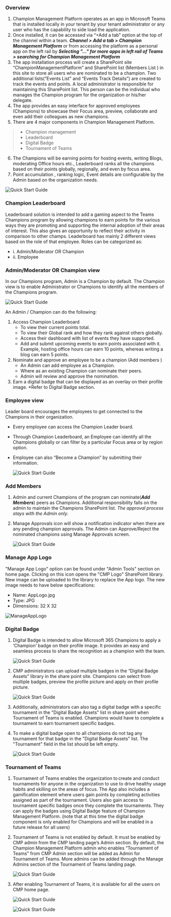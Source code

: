 ### Overview

1.  Champion Management Platform operates as an app in Microsoft Teams that is installed locally in your tenant by your tenant administrator or any user who has the capability to side load the application.
2.  Once installed, it can be accessed via “+Add a tab”  option at the top of the channel within a team. ***Channel > Add a tab > Champion Management Platform*** or from accessing the platform as a personal app on the left rail by ***Selecting "..." for more apps in left rail of Teams > searching for Champion Management Platform***
3.	The app installation process will create a SharePoint site “ChampionManagementPlatform” and SharePoint list (Members List ) in this site to store all users who are nominated to be a champion. Two additional lists(“Events List” and “Events Track Details”) are created to track the events and points. A local administrator is responsible for maintaining this SharePoint list. This person can be the individual who manages the Champion program for the organization or his/her delegate.
4.	The app provides an easy interface for approved employees (Champions) to showcase their Focus area, preview, collaborate and even add their colleagues as new champions.
5.	There are 4 major components in Champion Management Platform. 
> *  Champion management
> *  Leaderboard 
> *  Digital Badge
> *  Tournament of Teams
6.	The Champions will be earning points for hosting events, writing Blogs, moderating Office hours etc., Leaderboard ranks all the champions based on their points globally, regionally, and even by focus area.
7.	Point accumulation , ranking logic, Event details are configurable by the Admin based on the organization  needs. <br/>

 ![Quick Start Guide](../Images/QuickGuide.png)

### Champion Leaderboard

Leaderboard solution is intended to add a gaming aspect to the Teams Champions program by allowing champions to earn points for the various ways they are promoting and supporting the internal adoption of their areas of interest. This also gives an opportunity to reflect their activity in comparison to other champs. Leaderboard has mainly 2 different views based on the role of that employee.
Roles can be categorized as: 
* i.	Admin/Moderator OR Champion
* ii.	Employee 


### Admin/Moderator OR Champion view

In our Champions program, Admin is a Champion by default.  The Champion view is to enable Administrator or Champions to identify all the members of the Champions program. 

![Quick Start Guide](../Images/Leaderboard.png)      

An Admin / Champion can do the following: 

1.	Access Champion Leaderboard
    - To view their current points total.
    - To view their Global rank and how they rank against others globally.
    - Access their dashboard with list of events they have supported.
    - Add and submit upcoming events to earn points associated with it.  Example, hosting office hours can earn 10 points, whereas writing a blog can earn 5 points. 
1.	Nominate and approve an employee to be a champion (Add members ) 
    - An Admin can add employee as a Champion.
    - Where as an existing Champion can nominate their peers. 
    - Admin will review and approve the nomination.
1.	Earn a digital badge that can be displayed as an overlay on their profile image. *Refer to Digital Badge section. 

### Employee view

Leader board encourages the employees to get connected to the Champions in their organization.

- Every employee can access the Champion Leader board.
- Through Champion Leaderboard, an Employee can identify all the Champions globally or can filter by a particular Focus area or by region option.
- Employee can also “Become a Champion” by submitting their information.

    ![Quick Start Guide](../Images/EmpView.png)     
     
### Add Members 

1. Admin and current Champions of the program can nominate(***Add Members***) peers as Champions. Additional responsibility falls on the admin to maintain the Champions SharePoint list. *The approval process stays with the Admin only.*

1. Manage Approvals icon will show a notification indicator when there are any pending champion approvals. The Admin can Approve/Reject the nominated champions using Manage Approvals screen.

    ![Quick Start Guide](../Images/ManageApproval.png) 

### Manage App Logo

"Manage App Logo" option can be found under "Admin Tools" section on home page. Clicking on this icon opens the "CMP Logo" SharePoint library. New image can be uploaded to the library to replace the App logo. The new image needs to have below specifications:

- Name: AppLogo.jpg
- Type: JPG
- Dimensions: 32 X 32

![ManageAppLogo](../Images/ManageAppLogo.png)    

### Digital Badge

1. Digital Badge is intended to allow Microsoft 365 Champions to apply a ‘Champion’ badge on their profile image. It provides an easy and seamless process to share the recognition as a champion with the team.

    ![Quick Start Guide](../Images/Digitalbadge.png) 

1. CMP administrators can upload multiple badges in the “Digital Badge Assets” library in the share point site. Champions can select from multiple badges, preview the profile picture and apply on their profile picture. 

    ![Quick Start Guide](../Images/MultipleBadges.png) 

1. Additionally, administrators can also tag a digital badge with a specific tournament in the "Digital Badge Assets" list in share point when Tournament of Teams is enabled. Champions would have to complete a tournament to earn tournament specific badges. 

1. To make a digital badge open to all champions do not tag any tournament for that badge in the "Digital Badge Assets" list. The "Tournament" field in the list should be left empty.

    ![Quick Start Guide](../Images/DigitalBadgeList.png) 

### Tournament of Teams

1. Tournament of Teams enables the organization to create and conduct tournaments for anyone in the organization to use to drive healthy usage habits and skilling on the areas of focus. The App also includes a gamification element where users gain points by completing activities assigned as part of the tournament. Users also gain access to tournament specific badges once they complete the tournaments. They can apply the badges using Digital Badge feature of Champion Management Platform. (note that at this time the digital badge component is only enabled for Champions and will be enabled in a future release for all users) 

1. Tournament of Teams is not enabled by default. It must be enabled by CMP admin from the CMP landing page’s Admin section. By default, the Champion Management Platform admin who enables “Tournament of Teams” from CMP Admin section will be added as Admin for Tournament of Teams. More admins can be added through the Manage Admins section of the Tournament of Teams landing page.

    ![Quick Start Guide](../Images/EnableTournaments.png) 

1. After enabling Tournament of Teams, it is available for all the users on CMP home page.  

    ![Quick Start Guide](../Images/TournamentofTeams.png) 

    ![Quick Start Guide](../Images/TOTHome.png) 
